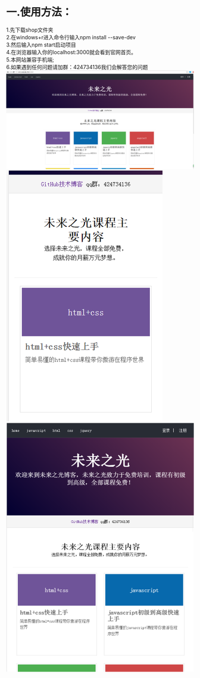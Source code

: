 一.使用方法：
===================
  1.先下载shop文件夹<br>
  2.在windows+r进入命令行输入npm install --save-dev<br>
  3.然后输入npm start启动项目<br>
  4.在浏览器输入你的localhost:3000就会看到官网首页。<br>
  5.本网站兼容手机端;<br>
  6.如果遇到任何问题请加群：424734136我们会解答您的问题<br>
 ![未来之光首页展示](ltsindex.png)
 ![未来之光手机首页展示](phoneinde.png)
 ![未来之光pad首页展示](padindex.png)